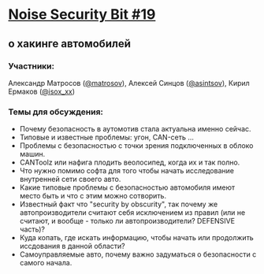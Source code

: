[Noise Security Bit #19]()
=====
## о хакинге автомобилей


### Участники:
Александр Матросов ([@matrosov](http://twitter.com/matrosov)),
Алексей Синцов ([@asintsov](http://twitter.com/asintsov)), 
Кирил Ермаков ([@isox_xx](http://twitter.com/isox_xx))

### Темы для обсуждения:
- Почему безопасность в аутомотив стала актуальна именно сейчас.
- Типовые и известные проблемы: угон, CAN-сеть ...
- Проблемы с безопасностью с точки зрения подключенных в облоко машин.
- CANToolz или нафига плодить веолосипед, когда их и так полно.
- Что нужно помимо софта для того чтобы начать исследование внутренней сети своего авто. 
- Какие типовые проблемы с безопасностью автомобиля имеют место быть и что с этим можно сотворить.
- Известный факт что "security by obscurity", так почему же автопроизводители считают себя исключением из правил (или не считают, и вообще - только ли автопроизводители? DEFENSIVE часть)? 
- Куда копать, где искать информацию, чтобы начать или продолжить иссдования в данной области?
- Самоуправляемые авто, почему важно задуматься о безопасности с самого начала.
